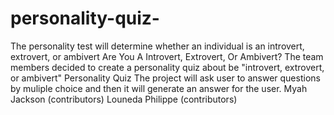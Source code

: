# personality-quiz-
The personality test will determine whether an individual is an introvert, extrovert, or ambivert
Are You A Introvert, Extrovert, Or Ambivert?
The team members decided to create a personality quiz about be "introvert, extrovert, or ambivert"
 Personality Quiz The project will ask user to answer questions by muliple choice and then it will generate an answer for the user.
Myah Jackson (contributors)
Louneda Philippe (contributors)

